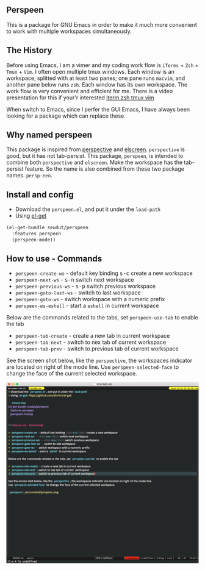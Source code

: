 ## Perspeen
This is a package for GNU Emacs in order to make it much more  convenient to work with multiple workspaces simultaneously.

## The History
Before using Emacs, I am a vimer and my coding work flow is `iTerms` + `Zsh` + `Tmux` + `Vim`.  I often open multiple tmux windows. Each window
is an workspace,  splitted with at least two panes; one pane runs `macvim`, and another pane below runs `zsh`. Each window has its own workspace.
The work flow is very convenient and efficient for me. There is a video presentation for this if your'r interested [iterm zsh tmux vim](https://www.youtube.com/watch?v=cCgJaOwCNaI)

When switch to Emacs, since I perfer the GUI Emacs, I have always been looking for a package which can replace these.

## Why named perspeen
This package is inspired from [perspective](https://github.com/nex3/perspective-el) and [elscreen](https://github.com/knu/elscreen). `perspective` is 
good, but it has not tab-persist.  This package, `perspeen`, is intended to combine both `perspective` and `elscreen`. Make the workspace has the tab-persist feature.
So the name is also combined from these two package names. `persp-een`.

## Install and config
+ Download the `perspeen.el`, and put it under the `load-path`
+ Using [el-get](https://github.com/dimitri/el-get)

``` emacs-lisp
(el-get-bundle seudut/perspeen
  :features perspeen
  (perspeen-mode))
```

## How to use - Commands

+ `perspeen-create-ws` - default key binding <kbd>s-c</kbd> create a new workspace 
+ `perspeen-next-ws` -  <kbd>s-n</kbd> switch next workspace
+ `perspeen-previous-ws` -  <kbd>s-p</kbd> switch previous workspace
+ `perspeen-goto-last-ws` -  switch to last workspace
+ `perspeen-goto-ws` -  switch workspace with a numeric prefix
+ `perspeen-ws-eshell` - start a `eshell` in current workspace

Below are the commands related to the tabs, set `perspeen-use-tab` to enable the tab

+ `perspeen-tab-create` - create a new tab in current workspace
+ `perspeen-tab-next` - switch to nex tab of current  workspace
+ `perspeen-tab-prev` - switch to previous tab of current workspace

See the screen shot below, like the `perspective`, the workspaces indicator are located on right of the mode line.
Use `perspeen-selected-face` to change the face of the current selected workspace.

![perspeen](./screenshot/perspeen.png)
